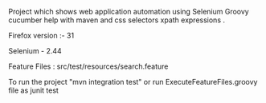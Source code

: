 Project which shows web application automation using Selenium Groovy cucumber help with maven and css selectors xpath expressions .

Firefox version :- 31

Selenium - 2.44

Feature Files : src/test/resources/search.feature

To run the project "mvn integration test" or run ExecuteFeatureFiles.groovy file as junit test